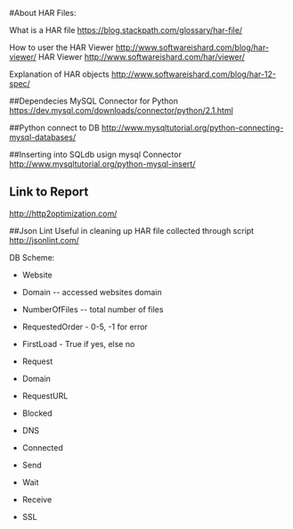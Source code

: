 #About HAR Files:


What is a HAR file https://blog.stackpath.com/glossary/har-file/

How to user the HAR Viewer http://www.softwareishard.com/blog/har-viewer/
HAR Viewer http://www.softwareishard.com/har/viewer/

Explanation of HAR objects http://www.softwareishard.com/blog/har-12-spec/



##Dependecies
MySQL Connector for Python
https://dev.mysql.com/downloads/connector/python/2.1.html



##Python connect to DB
http://www.mysqltutorial.org/python-connecting-mysql-databases/


##Inserting into SQLdb usign mysql Connector
http://www.mysqltutorial.org/python-mysql-insert/

## Link to Report 
http://http2optimization.com/

##Json Lint
Useful in cleaning up HAR file collected through script
http://jsonlint.com/


DB Scheme:
* Website
 * Domain -- accessed websites domain
 * NumberOfFiles -- total number of files
 * RequestedOrder - 0-5, -1 for error 
 * FirstLoad - True if yes, else no


* Request
 * Domain
 * RequestURL
 * Blocked
 * DNS
 * Connected 
 * Send 
 * Wait
 * Receive
 * SSL
